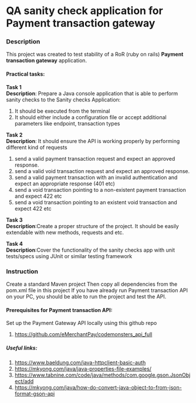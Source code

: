# QA sanity check application for Payment transaction gateway

### Description
This project was created to test stability of a RoR (ruby on rails)
**Payment transaction gateway** application.

#### Practical tasks:
**Task 1**\
**Description**: Prepare a Java console application that is able to perform sanity checks
to the Sanity checks Application:
1. It should be executed from the terminal
2. It should either include a configuration file or accept additional parameters like endpoint, transaction types


**Task 2**\
**Description**: It should ensure the API is working properly by performing different kind of requests
1. send a valid payment transaction request and expect an approved response.
2. send a valid void transaction request and expect an approved response.
3. send a valid payment transaction with an invalid authentication and expect an appropriate response (401 etc)
4. send a void transaction pointing to a non-existent payment transaction and expect 422 etc
5. send a void transaction pointing to an existent void transaction and expect 422 etc


**Task 3**\
**Description**:Create a proper structure of the project. It should be easily extendable with new methods, requests and etc.


**Task 4**\
**Description**:Cover the functionality of the sanity checks app with unit tests/specs using JUnit or similar testing framework

### Instruction
Create a standard Maven project
Then copy all dependencies from the pom.xml file in this project
If you have already run Payment transaction API on your PC, you should be able
to run the project and test the API.

#### Prerequisites for Payment transaction API:
Set up the Payment Gateway API locally using this github repo
1. https://github.com/eMerchantPay/codemonsters_api_full

##### Useful links:
1. https://www.baeldung.com/java-httpclient-basic-auth
2. https://mkyong.com/java/java-properties-file-examples/
3. https://www.tabnine.com/code/java/methods/com.google.gson.JsonObject/add
4. https://mkyong.com/java/how-do-convert-java-object-to-from-json-format-gson-api